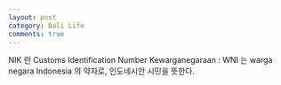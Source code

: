 ```yaml
---
layout: post
category: Bali Life
comments: true
---
```




NIK 란 Customs Identification Number
Kewarganegaraan : WNI 는 warga negara Indonesia 의 약자로, 인도네시안 시민을 뜻한다.